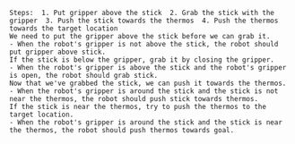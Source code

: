 
    Steps:  1. Put gripper above the stick  2. Grab the stick with the gripper  3. Push the stick towards the thermos  4. Push the thermos towards the target location
    We need to put the gripper above the stick before we can grab it.
    - When the robot's gripper is not above the stick, the robot should put gripper above stick.
    If the stick is below the gripper, grab it by closing the gripper.
    - When the robot's gripper is above the stick and the robot's gripper is open, the robot should grab stick.
    Now that we've grabbed the stick, we can push it towards the thermos.
    - When the robot's gripper is around the stick and the stick is not near the thermos, the robot should push stick towards thermos.
    If the stick is near the thermos, try to push the thermos to the target location.
    - When the robot's gripper is around the stick and the stick is near the thermos, the robot should push thermos towards goal.